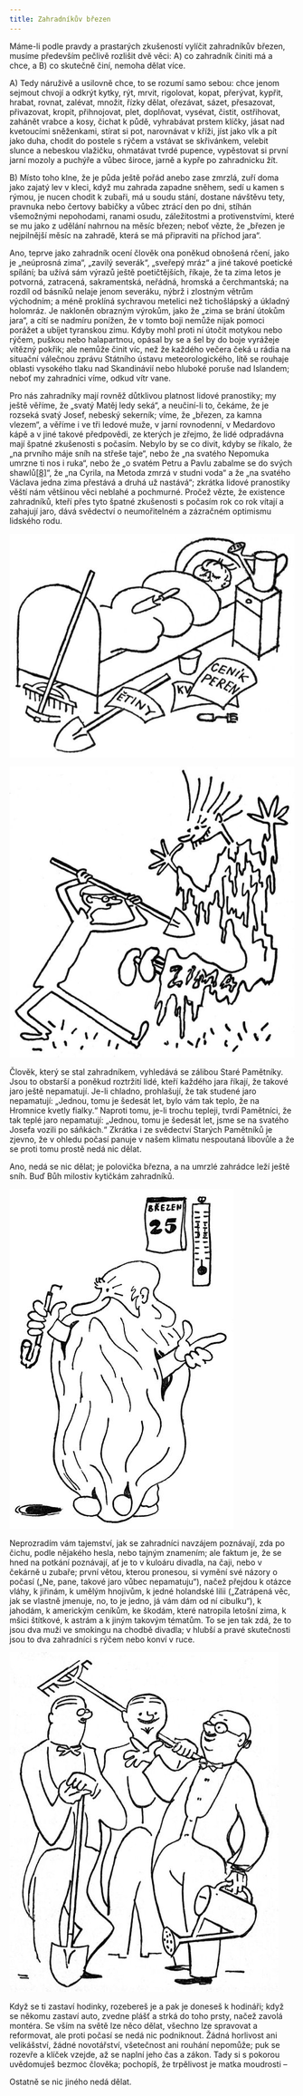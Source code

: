 ```yaml
---
title: Zahradníkův březen
---
```


Máme-li podle pravdy a prastarých zkušeností vylíčit zahradníkův březen, musíme především pečlivě rozlišit dvě věci: A) co zahradník činiti má a chce, a B) co skutečně činí, nemoha dělat více.

A) Tedy náruživě a usilovně chce, to se rozumí samo sebou: chce jenom sejmout chvojí a odkrýt kytky, rýt, mrvit, rigolovat, kopat, přerývat, kypřit, hrabat, rovnat, zalévat, množit, řízky dělat, ořezávat, sázet, přesazovat, přivazovat, kropit, přihnojovat, plet, doplňovat, vysévat, čistit, ostřihovat, zahánět vrabce a kosy, čichat k půdě, vyhrabávat prstem klíčky, jásat nad kvetoucími sněženkami, stírat si pot, narovnávat v kříži, jíst jako vlk a pít jako duha, chodit do postele s rýčem a vstávat se skřivánkem, velebit slunce a nebeskou vlažičku, ohmatávat tvrdé pupence, vypěstovat si první jarní mozoly a puchýře a vůbec široce, jarně a kypře po zahradnicku žít.

B) Místo toho klne, že je půda ještě pořád anebo zase zmrzlá, zuří doma jako zajatý lev v kleci, když mu zahrada zapadne sněhem, sedí u kamen s rýmou, je nucen chodit k zubaři, má u soudu stání, dostane návštěvu tety, pravnuka nebo čertovy babičky a vůbec ztrácí den po dni, stíhán všemožnými nepohodami, ranami osudu, záležitostmi a protivenstvími, které se mu jako z udělání nahrnou na měsíc březen; neboť vězte, že „březen je nejpilnější měsíc na zahradě, která se má připraviti na příchod jara“.

Ano, teprve jako zahradník ocení člověk ona poněkud obnošená rčení, jako je „neúprosná zima“, „zavilý severák“, „sveřepý mráz“ a jiné takové poetické spílání; ba užívá sám výrazů ještě poetičtějších, říkaje, že ta zima letos je potvorná, zatracená, sakramentská, neřádná, hromská a čerchmantská; na rozdíl od básníků nelaje jenom severáku, nýbrž i zlostným větrům východním; a méně proklíná sychravou metelici než tichošlápský a úkladný holomráz. Je nakloněn obrazným výrokům, jako že „zima se brání útokům jara“, a cítí se nadmíru ponížen, že v tomto boji nemůže nijak pomoci porážet a ubíjet tyranskou zimu. Kdyby mohl proti ní útočit motykou nebo rýčem, puškou nebo halapartnou, opásal by se a šel by do boje vyrážeje vítězný pokřik; ale nemůže činit víc, než že každého večera čeká u rádia na situační válečnou zprávu Státního ústavu meteorologického, lítě se rouhaje oblasti vysokého tlaku nad Skandinávií nebo hluboké poruše nad Islandem; neboť my zahradníci víme, odkud vítr vane.

Pro nás zahradníky mají rovněž důtklivou platnost lidové pranostiky; my ještě věříme, že „svatý Matěj ledy seká“, a neučiní-li to, čekáme, že je rozseká svatý Josef, nebeský sekerník; víme, že „březen, za kamna vlezem“, a věříme i ve tři ledové muže, v jarní rovnodenní, v Medardovo kápě a v jiné takové předpovědi, ze kterých je zřejmo, že lidé odpradávna mají špatné zkušenosti s počasím. Nebylo by se co divit, kdyby se říkalo, že „na prvního máje sníh na střeše taje“, nebo že „na svatého Nepomuka umrzne ti nos i ruka“, nebo že „o svatém Petru a Pavlu zabalme se do svých shawlů[\[8\]](./resources/undefined)“, že „na Cyrila, na Metoda zmrzá v studni voda“ a že „na svatého Václava jedna zima přestává a druhá už nastává“; zkrátka lidové pranostiky věští nám většinou věci neblahé a pochmurné. Pročež vězte, že existence zahradníků, kteří přes tyto špatné zkušenosti s počasím rok co rok vítají a zahajují jaro, dává svědectví o neumořitelném a zázračném optimismu lidského rodu.

![14](./resources/14.jpg)  

![15](./resources/15.jpg)  

Člověk, který se stal zahradníkem, vyhledává se zálibou Staré Pamětníky. Jsou to obstarší a poněkud roztržití lidé, kteří každého jara říkají, že takové jaro ještě nepamatují. Je-li chladno, prohlašují, že tak studené jaro nepamatují: „Jednou, tomu je šedesát let, bylo vám tak teplo, že na Hromnice kvetly fialky.“ Naproti tomu, je-li trochu tepleji, tvrdí Pamětníci, že tak teplé jaro nepamatují: „Jednou, tomu je šedesát let, jsme se na svatého Josefa vozili po sáňkách.“ Zkrátka i ze svědectví Starých Pamětníků je zjevno, že v ohledu počasí panuje v našem klimatu nespoutaná libovůle a že se proti tomu prostě nedá nic dělat.

Ano, nedá se nic dělat; je polovička března, a na umrzlé zahrádce leží ještě sníh. Buď Bůh milostiv kytičkám zahradníků.

![16](./resources/16.jpg)  

Neprozradím vám tajemství, jak se zahradníci navzájem poznávají, zda po čichu, podle nějakého hesla, nebo tajným znamením; ale faktum je, že se hned na potkání poznávají, ať je to v kuloáru divadla, na čaji, nebo v čekárně u zubaře; první větou, kterou pronesou, si vymění své názory o počasí („Ne, pane, takové jaro vůbec nepamatuju“), načež přejdou k otázce vláhy, k jiřinám, k umělým hnojivům, k jedné holandské lilii („Zatrápená věc, jak se vlastně jmenuje, no, to je jedno, já vám dám od ní cibulku“), k jahodám, k americkým ceníkům, ke škodám, které natropila letošní zima, k mšici štítkové, k astrám a k jiným takovým tématům. To se jen tak zdá, že to jsou dva muži ve smokingu na chodbě divadla; v hlubší a pravé skutečnosti jsou to dva zahradníci s rýčem nebo konví v ruce.

![17](./resources/17.jpg)  

Když se ti zastaví hodinky, rozebereš je a pak je doneseš k hodináři; když se někomu zastaví auto, zvedne plášť a strká do toho prsty, načež zavolá montéra. Se vším na světě lze něco dělat, všechno lze spravovat a reformovat, ale proti počasí se nedá nic podniknout. Žádná horlivost ani velikášství, žádné novotářství, všetečnost ani rouhání nepomůže; puk se rozevře a klíček vzejde, až se naplní jeho čas a zákon. Tady si s pokorou uvědomuješ bezmoc člověka; pochopíš, že trpělivost je matka moudrosti –

Ostatně se nic jiného nedá dělat.
